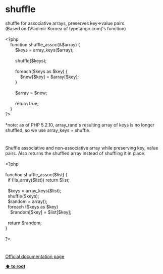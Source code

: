 # shuffle




<div class="phpcode"><span class="html">
shuffle for associative arrays, preserves key=&gt;value pairs.<br>(Based on (Vladimir Kornea of typetango.com)&apos;s function) <br><br><span class="default">&lt;?php<br>&#xA0; &#xA0; </span><span class="keyword">function </span><span class="default">shuffle_assoc</span><span class="keyword">(&amp;</span><span class="default">$array</span><span class="keyword">) {<br>&#xA0; &#xA0; &#xA0; &#xA0; </span><span class="default">$keys </span><span class="keyword">= </span><span class="default">array_keys</span><span class="keyword">(</span><span class="default">$array</span><span class="keyword">);<br><br>&#xA0; &#xA0; &#xA0; &#xA0; </span><span class="default">shuffle</span><span class="keyword">(</span><span class="default">$keys</span><span class="keyword">);<br><br>&#xA0; &#xA0; &#xA0; &#xA0; foreach(</span><span class="default">$keys </span><span class="keyword">as </span><span class="default">$key</span><span class="keyword">) {<br>&#xA0; &#xA0; &#xA0; &#xA0; &#xA0; &#xA0; </span><span class="default">$new</span><span class="keyword">[</span><span class="default">$key</span><span class="keyword">] = </span><span class="default">$array</span><span class="keyword">[</span><span class="default">$key</span><span class="keyword">];<br>&#xA0; &#xA0; &#xA0; &#xA0; }<br><br>&#xA0; &#xA0; &#xA0; &#xA0; </span><span class="default">$array </span><span class="keyword">= </span><span class="default">$new</span><span class="keyword">;<br><br>&#xA0; &#xA0; &#xA0; &#xA0; return </span><span class="default">true</span><span class="keyword">;<br>&#xA0; &#xA0; }<br></span><span class="default">?&gt;<br></span><br>*note: as of PHP 5.2.10, array_rand&apos;s resulting array of keys is no longer shuffled, so we use array_keys + shuffle.</span>
</div>
  

#


<div class="phpcode"><span class="html">
Shuffle associative and non-associative array while preserving key, value pairs. Also returns the shuffled array instead of shuffling it in place.
<br>
<br><span class="default">&lt;?php
<br>
<br></span><span class="keyword">function </span><span class="default">shuffle_assoc</span><span class="keyword">(</span><span class="default">$list</span><span class="keyword">) {
<br>&#xA0; if (!</span><span class="default">is_array</span><span class="keyword">(</span><span class="default">$list</span><span class="keyword">)) return </span><span class="default">$list</span><span class="keyword">;
<br>
<br>&#xA0; </span><span class="default">$keys </span><span class="keyword">= </span><span class="default">array_keys</span><span class="keyword">(</span><span class="default">$list</span><span class="keyword">);
<br>&#xA0; </span><span class="default">shuffle</span><span class="keyword">(</span><span class="default">$keys</span><span class="keyword">);
<br>&#xA0; </span><span class="default">$random </span><span class="keyword">= array();
<br>&#xA0; foreach (</span><span class="default">$keys </span><span class="keyword">as </span><span class="default">$key</span><span class="keyword">)
<br>&#xA0; &#xA0; </span><span class="default">$random</span><span class="keyword">[</span><span class="default">$key</span><span class="keyword">] = </span><span class="default">$list</span><span class="keyword">[</span><span class="default">$key</span><span class="keyword">];
<br>
<br>&#xA0; return </span><span class="default">$random</span><span class="keyword">;
<br>}
<br>
<br></span><span class="default">?&gt;</span>
</span>
</div>
  

#

[Official documentation page](https://www.php.net/manual/en/function.shuffle.php)

**[⬆ to root](/)**